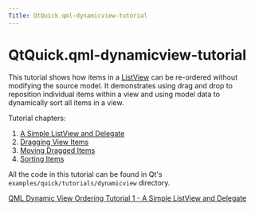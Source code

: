 ```yaml
---
Title: QtQuick.qml-dynamicview-tutorial
---
```


# QtQuick.qml-dynamicview-tutorial

<span class="subtitle"></span>
<!-- $$$qml-dynamicview-tutorial.html-description -->
<p>This tutorial shows how items in a <a href="QtQuick.ListView.md">ListView</a> can be re-ordered without modifying the source model. It demonstrates using drag and drop to reposition individual items within a view and using model data to dynamically sort all items in a view.</p>
<p>Tutorial chapters:</p>
<ol class="1">
<li><a href="https://developer.ubuntu.comapps/qml/sdk-15.04.1/QtQuick.tutorials-dynamicview-dynamicview1/">A Simple ListView and Delegate</a></li>
<li><a href="https://developer.ubuntu.comapps/qml/sdk-15.04.1/QtQuick.tutorials-dynamicview-dynamicview2/">Dragging View Items</a></li>
<li><a href="https://developer.ubuntu.comapps/qml/sdk-15.04.1/QtQuick.tutorials-dynamicview-dynamicview3/">Moving Dragged Items</a></li>
<li><a href="https://developer.ubuntu.comapps/qml/sdk-15.04.1/QtQuick.tutorials-dynamicview-dynamicview4/">Sorting Items</a></li>
</ol>
<p>All the code in this tutorial can be found in Qt's <code>examples/quick/tutorials/dynamicview</code> directory.</p>
<!-- @@@qml-dynamicview-tutorial.html -->
<p class="naviNextPrevious footerNavi">
<a class="nextPage" href="https://developer.ubuntu.comapps/qml/sdk-15.04.1/QtQuick.tutorials-dynamicview-dynamicview1/">QML Dynamic View Ordering Tutorial 1 - A Simple ListView and Delegate</a>
</p>

